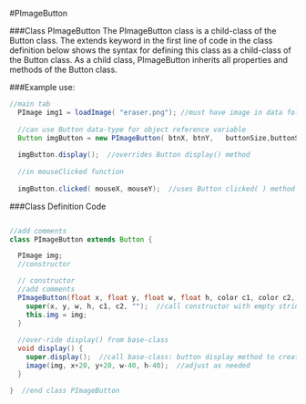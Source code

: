 #PImageButton

###Class PImageButton
The PImageButton class is a child-class of the Button class.  The extends keyword in the first line of code in the class definition below shows the syntax for defining this class as a child-class of the Button class.  As a child class, PImageButton inherits all properties and methods of the Button class.  

###Example use:

  

```java
//main tab
  PImage img1 = loadImage( "eraser.png"); //must have image in data folder inside processing project
  
  //can use Button data-type for object reference variable 
  Button imgButton = new PImageButton( btnX, btnY,   buttonSize,buttonSize, color1 ,color2 ,  img1);
  
  imgButton.display();  //overrides Button display() method
  
  //in mouseClicked function
  
  imgButton.clicked( mouseX, mouseY);  //uses Button clicked( ) method

```





###Class Definition Code

```java

//add comments
class PImageButton extends Button {

  PImage img;
  //constructor

  // constructor
  //add comments
  PImageButton(float x, float y, float w, float h, color c1, color c2, PImage img) {
    super(x, y, w, h, c1, c2, "");  //call constructor with empty string for label
    this.img = img;
  }
  
  //over-ride display() from base-class
  void display() {
    super.display();  //call base-class: button display method to create background button
    image(img, x+20, y+20, w-40, h-40);  //adjust as needed
  }

}  //end class PImageButton


```
